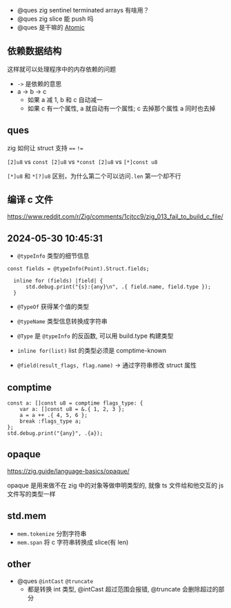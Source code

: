 - @ques zig sentinel terminated arrays 有啥用？
- @ques zig slice 能 push 吗
- @ques 是干嘛的 [Atomic](https://www.youtube.com/watch?v=grMBeLJw7DM&list=PLtB7CL7EG7pCw7Xy1SQC53Gl8pI7aDg9t&index=44)

## 依赖数据结构

这样就可以处理程序中的内存依赖的问题

- `->` 是依赖的意思
- a -> b -> c
  - 如果 a 减 1, b 和 c 自动减一
  - 如果 c 有一个属性, a 就自动有一个属性; c 去掉那个属性 a 同时也去掉

## ques

zig 如何让 struct 支持 `==` `!=`

`[2]u8` vs `const [2]u8` vs `*const [2]u8` vs `[*]const u8`

`[*]u8` 和 `*[?]u8` 区别，为什么第二个可以访问`.len` 第一个却不行

## 编译 c 文件

https://www.reddit.com/r/Zig/comments/1cjtcc9/zig_013_fail_to_build_c_file/

## 2024-05-30 10:45:31

- `@typeInfo` 类型的细节信息

```
const fields = @typeInfo(Point).Struct.fields;

  inline for (fields) |field| {
      std.debug.print("{s}:{any}\n", .{ field.name, field.type });
  }
```

- `@TypeOf` 获得某个值的类型

- `@typeName` 类型信息转换成字符串
- `@Type` 是 `@typeInfo` 的反函数, 可以用 build.type 构建类型

- `inline for(list)` list 的类型必须是 comptime-known

- `@field(result_flags, flag.name)` -> 通过字符串修改 struct 属性

## comptime

```zig
const a: []const u8 = comptime flags_type: {
    var a: []const u8 = &.{ 1, 2, 3 };
    a = a ++ .{ 4, 5, 6 };
    break :flags_type a;
};
std.debug.print("{any}", .{a});
```

## opaque

https://zig.guide/language-basics/opaque/

opaque 是用来做不在 zig 中的对象等做申明类型的, 就像 ts 文件给和他交互的 js 文件写的类型一样

## std.mem

- `mem.tokenize` 分割字符串
- `mem.span` 将 c 字符串转换成 slice(有 len)

## other

- @ques `@intCast` `@truncate`
  - 都是转换 int 类型, @intCast 超过范围会报错, @truncate 会删除超过的部分
